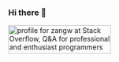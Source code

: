### Hi there 👋

<!--
**richzw/richzw** is a ✨ _special_ ✨ repository because its `README.md` (this file) appears on your GitHub profile.

Here are some ideas to get you started:

- 🔭 I’m currently working on ...
- 🌱 I’m currently learning ...
- 👯 I’m looking to collaborate on ...
- 🤔 I’m looking for help with ...
- 💬 Ask me about ...
- 📫 How to reach me: ...
- 😄 Pronouns: ...
- ⚡ Fun fact: ...
-->

<a href="https://stackoverflow.com/users/3011380/zangw"><img src="https://stackoverflow.com/users/flair/3011380.png" width="208" height="58" alt="profile for zangw at Stack Overflow, Q&amp;A for professional and enthusiast programmers" title="profile for zangw at Stack Overflow, Q&amp;A for professional and enthusiast programmers"></a>
